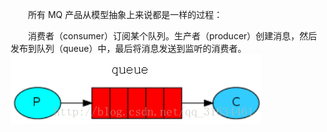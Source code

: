 &emsp;&emsp;所有 MQ 产品从模型抽象上来说都是一样的过程： 

&emsp;&emsp;消费者（consumer）订阅某个队列。生产者（producer）创建消息，然后发布到队列（queue）中，最后将消息发送到监听的消费者。 
![](/assets/下载.png)